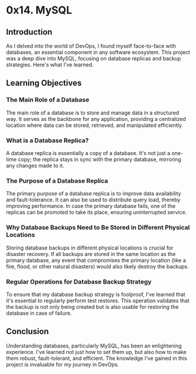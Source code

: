 # 0x14. MySQL

## Introduction
As I delved into the world of DevOps, I found myself face-to-face with databases, an essential component in any software ecosystem. This project was a deep dive into MySQL, focusing on database replicas and backup strategies. Here's what I've learned.

## Learning Objectives

### The Main Role of a Database
The main role of a database is to store and manage data in a structured way. It serves as the backbone for any application, providing a centralized location where data can be stored, retrieved, and manipulated efficiently.

### What is a Database Replica?
A database replica is essentially a copy of a database. It's not just a one-time copy; the replica stays in sync with the primary database, mirroring any changes made to it.

### The Purpose of a Database Replica
The primary purpose of a database replica is to improve data availability and fault-tolerance. It can also be used to distribute query load, thereby improving performance. In case the primary database fails, one of the replicas can be promoted to take its place, ensuring uninterrupted service.

### Why Database Backups Need to Be Stored in Different Physical Locations
Storing database backups in different physical locations is crucial for disaster recovery. If all backups are stored in the same location as the primary database, any event that compromises the primary location (like a fire, flood, or other natural disasters) would also likely destroy the backups.

### Regular Operations for Database Backup Strategy
To ensure that my database backup strategy is foolproof, I've learned that it's essential to regularly perform test restores. This operation validates that the backup is not only being created but is also usable for restoring the database in case of failure.

## Conclusion
Understanding databases, particularly MySQL, has been an enlightening experience. I've learned not just how to set them up, but also how to make them robust, fault-tolerant, and efficient. The knowledge I've gained in this project is invaluable for my journey in DevOps.
